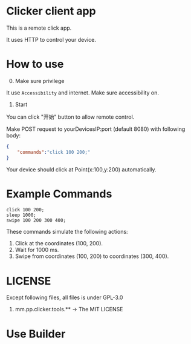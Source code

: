 # Clicker client app

This is a remote click app.

It uses HTTP to control your device.

# How to use

0. Make sure privilege

It use `Accessibility` and internet. Make sure accessibility on.

1. Start

You can click "开始" button to allow remote control.

Make POST request to yourDevicesIP:port (default 8080) with following body:
``` json
{
    "commands":"click 100 200;"
}
```
Your device should click at Point(x:100,y:200) automatically.

# Example Commands

``` 
click 100 200;
sleep 1000;
swipe 100 200 300 400;
```
These commands simulate the following actions:

1. Click at the coordinates (100, 200).
2. Wait for 1000 ms.
3. Swipe from coordinates (100, 200) to coordinates (300, 400).

# LICENSE

Except following files, all files is under GPL-3.0

1. mm.pp.clicker.tools.**  -> The MIT LICENSE

# Use Builder



